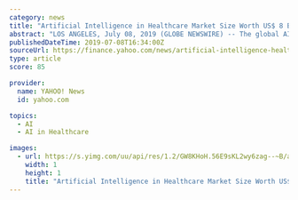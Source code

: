 ```yaml
---
category: news
title: "Artificial Intelligence in Healthcare Market Size Worth US$ 8 Bn by 2026"
abstract: "LOS ANGELES, July 08, 2019 (GLOBE NEWSWIRE) -- The global AI in healthcare market is expected to reach over 8 USD billion by 2026 and is expected to grow at CAGR 49.7% during the forecast period ..."
publishedDateTime: 2019-07-08T16:34:00Z
sourceUrl: https://finance.yahoo.com/news/artificial-intelligence-healthcare-market-size-160000271.html
type: article
score: 85

provider:
  name: YAHOO! News
  id: yahoo.com

topics:
  - AI
  - AI in Healthcare

images:
  - url: https://s.yimg.com/uu/api/res/1.2/GW8KHoH.56E9sKL2wy6zag--~B/aD0xO3c9MTtzbT0xO2FwcGlkPXl0YWNoeW9u/http://globalfinance.zenfs.com/en_us/Finance/US_AFTP_GlobeNewsWire_EmailNotif_LIVE/ti?nf=NzY3NTcwNSMzMDI0ODQ1IzIwOTI3NTc=
    width: 1
    height: 1
    title: "Artificial Intelligence in Healthcare Market Size Worth US$ 8 Bn by 2026"
---
```

